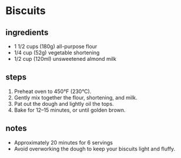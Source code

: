 # Biscuits

## ingredients

- 1 1/2 cups (180g) all-purpose flour
- 1/4 cup (52g) vegetable shortening
- 1/2 cup (120ml) unsweetened almond milk

## steps

1. Preheat oven to 450°F (230°C).
2. Gently mix together the flour, shortening, and milk.
3. Pat out the dough and lightly oil the tops.
4. Bake for 12–15 minutes, or until golden brown.

## notes

- Approximately 20 minutes for 6 servings
- Avoid overworking the dough to keep your biscuits light and fluffy.
